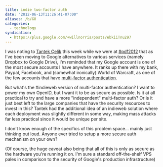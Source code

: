 ```yaml
---
title: indie two-factor auth
date: "2012-06-13T11:26:41-07:00"
aliases: /b/G8
categories:
  - technology
syndication:
  - https://plus.google.com/+willnorris/posts/ebkiiTnu297
---
```


I was noting to [Tantek Çelik](http://tantek.com/) this week while we were at [#pdf2012][] that as I've been moving to
Google alternatives to various services (namely Dropbox to Google Drive), I'm reminded that my Google account is one of
the most secure accounts I have anywhere. It ranks up there with my bank, Paypal, Facebook, and (somewhat ironically)
World of Warcraft, as one of the few accounts that have [multi-factor authentication][].

But what's the #indieweb version of multi-factor authentication? I want to power my own OpenID, but I want it to be as
secure as possible. Is it at all practical to try and have a more "independent" multi-factor auth? Or is it just best
left to the large companies that have the security resources to invest in this? Tantek had the additional idea of an
indieweb solution where each deployment was slightly different in some way, making mass attacks far less practical since
it would be unique per site.

I don't know enough of the specifics of this problem space... mainly just thinking out loud. Anyone ever tried to setup
a more secure auth mechanism on your own?

(Of course, the huge caveat also being that all of this is only as secure as the hardware you're running it on. I'm
sure a standard off-the-shelf VPS pales in comparison to the security of Google's production infrastructure)

[#pdf2012]: http://personaldemocracy.com/conference
[multi-factor authentication]: http://goo.gl/SOHzX
